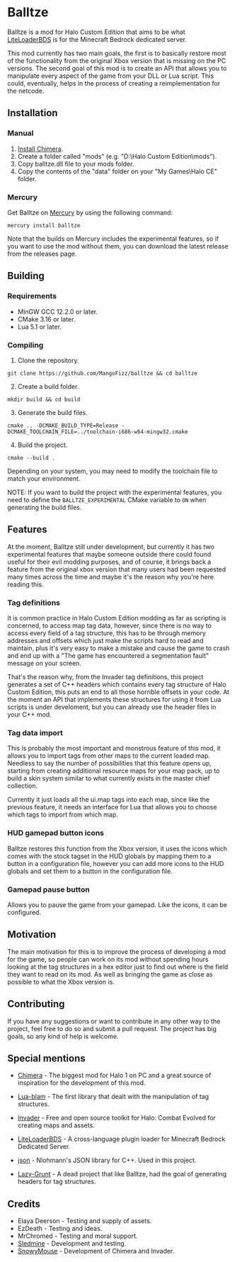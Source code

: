 # Balltze
Balltze is a mod for Halo Custom Edition that aims to be what 
[LiteLoaderBDS](https://github.com/LiteLDev/LiteLoaderBDS) is for the Minecraft
Bedrock dedicated server.

This mod currently has two main goals, the first is to basically restore most of the 
functionality from the original Xbox version that is missing on the PC versions. The 
second goal of this mod is to create an API that allows you to manipulate every aspect 
of the game from your DLL or Lua script. This could, eventually, helps in the 
process of creating a reimplementation for the netcode.

## Installation
### Manual
1. [Install Chimera](https://github.com/SnowyMouse/chimera#installation).
2. Create a folder called "mods" (e.g. "D:\Halo Custom Edition\mods").
3. Copy balltze.dll file to your mods folder.
4. Copy the contents of the "data" folder on your "My Games\Halo CE" folder.

### Mercury
Get Balltze on [Mercury](https://github.com/Sledmine/Mercury) by using the
following command:
```
mercury install balltze
```

Note that the builds on Mercury includes the experimental features, so if you want to
use the mod without them, you can download the latest release from the releases page.

## Building
### Requirements
- MinGW GCC 12.2.0 or later.
- CMake 3.16 or later.
- Lua 5.1 or later.

### Compiling
1. Clone the repository.
```
git clone https://github.com/MangoFizz/balltze && cd balltze
```
2. Create a build folder.
```
mkdir build && cd build
```
3. Generate the build files.
```
cmake .. -DCMAKE_BUILD_TYPE=Release -DCMAKE_TOOLCHAIN_FILE=../toolchain-i686-w64-mingw32.cmake
```
4. Build the project.
```
cmake --build .
```

Depending on your system, you may need to modify the toolchain file to match your 
environment.

NOTE: If you want to build the project with the experimental features, you need to
define the `BALLTZE_EXPERIMENTAL` CMake variable to `ON` when generating the build
files.

## Features
At the moment, Balltze still under development, but currently it has two experimental 
features that maybe someone outside there could found useful for their evil modding 
purposes, and of course, it brings back a feature from the original xbox version that 
many users had been requested many times across the time and maybe it's the reason why 
you're here reading this.

### Tag definitions
It is common practice in Halo Custom Edition modding as far as scripting is concerned, 
to access map tag data, however, since there is no way to access every field of a tag 
structure, this has to be through memory addresses and offsets which just make the 
scripts hard to read and maintain, plus it's very easy to make a mistake and cause the 
game to crash and end up with a "The game has encountered a segmentation fault" message
on your screen.

That's the reason why, from the Invader tag definitions, this project generates a set 
of C++ headers which contains every tag structure of Halo Custom Edition, this puts an 
end to all those horrible offsets in your code. At the moment an API that implements 
these structures for using it from Lua scripts is under develoment, but you can already
use the header files in your C++ mod.

### Tag data import
This is probably the most important and monstrous feature of this mod, it allows you 
to  import tags from other maps to the current loaded map. Needless to say the number 
of possibilities that this feature opens up, starting from creating additional resource
maps for your map pack, up to build a skin system similar to what currently exists in 
the master chief collection.

Currently it just loads all the ui.map tags into each map, since like the previous 
feature, it needs an interface for Lua that allows you to choose which tags to import 
from which map.

### HUD gamepad button icons
Balltze restores this function from the Xbox version, it uses the icons which comes 
with the stock tagset in the HUD globals by mapping them to a button in a configuration 
file, however you can add more icons to the HUD globals and set them to a button in the
configuration file.

### Gamepad pause button
Allows you to pause the game from your gamepad. Like the icons, it can be configured.

## Motivation
The main motivation for this is to improve the process of developing a mod for the 
game, so people can work on its mod without spending hours looking at the tag structures 
in a hex editor just to find out where is the field they want to read on its mod. As 
well as bringing the game as close as possible to what the Xbox version is.

## Contributing
If you have any suggestions or want to contribute in any other way to the project, feel 
free to do so and submit a pull request. The project has big goals, so any kind of help 
is welcome.

## Special mentions 
- [Chimera](https://github.com/SnowyMouse/chimera) - The biggest mod for Halo 1 on PC and 
a great source of inspiration for the development of this mod.

- [Lua-blam](https://github.com/Sledmine/lua-blam) - The first library that dealt with the 
manipulation of tag structures.

- [Invader](https://github.com/SnowyMouse/invader) - Free and open source toolkit for Halo: 
Combat Evolved for creating maps and assets. 

- [LiteLoaderBDS](https://github.com/LiteLDev/LiteLoaderBDS) - A cross-language plugin loader
for Minecraft Bedrock Dedicated Server.

- [json](https://github.com/nlohmann/json) - Nlohmann's JSON library for C++. Used in this
project.

- [Lazy-Grunt](https://github.com/Modzybear/Lazy-Grunt) - A dead project that like Balltze, 
had the goal of generating headers for tag structures.

## Credits 
- Elaya Deerson - Testing and supply of assets.
- EzDeath - Testing and ideas.
- MrChromed - Testing and moral support.
- [Sledmine](https://github.com/Sledmine) - Development and testing.
- [SnowyMouse](https://github.com/SnowyMouse) - Development of Chimera and Invader.
